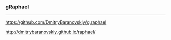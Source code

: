 ### gRaphael
---

https://github.com/DmitryBaranovskiy/g.raphael

http://dmitrybaranovskiy.github.io/raphael/


